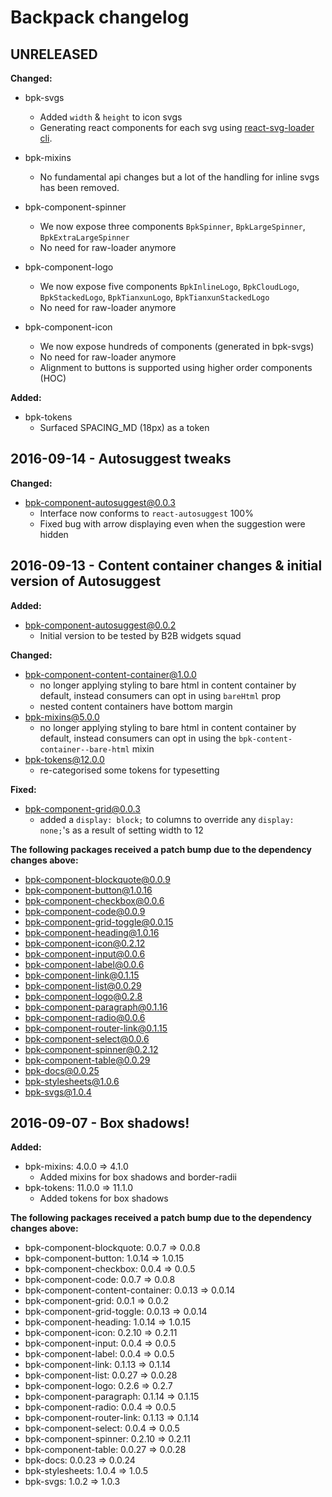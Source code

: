 # Backpack changelog

## UNRELEASED

**Changed:**
- bpk-svgs
  - Added `width` & `height` to icon svgs
  - Generating react components for each svg 
    using [react-svg-loader cli](https://github.com/boopathi/react-svg-loader#cli).

- bpk-mixins
  - No fundamental api changes but a lot of the handling for inline svgs has been removed.
  
- bpk-component-spinner
  - We now expose three components `BpkSpinner`, `BpkLargeSpinner`, `BpkExtraLargeSpinner`
  - No need for raw-loader anymore
    
- bpk-component-logo
  - We now expose five components `BpkInlineLogo`, `BpkCloudLogo`, `BpkStackedLogo`, `BpkTianxunLogo`, `BpkTianxunStackedLogo`
  - No need for raw-loader anymore
    
- bpk-component-icon
  - We now expose hundreds of components (generated in bpk-svgs)
  - No need for raw-loader anymore
  - Alignment to buttons is supported using higher order components (HOC)

**Added:**
- bpk-tokens
  - Surfaced SPACING_MD (18px) as a token 

## 2016-09-14 - Autosuggest tweaks

**Changed:**
- bpk-component-autosuggest@0.0.3
  - Interface now conforms to `react-autosuggest` 100%
  - Fixed bug with arrow displaying even when the suggestion were hidden

## 2016-09-13 - Content container changes & initial version of Autosuggest

**Added:**

- bpk-component-autosuggest@0.0.2
  - Initial version to be tested by B2B widgets squad

**Changed:**
- bpk-component-content-container@1.0.0
  - no longer applying styling to bare html in content container by default, instead consumers can opt in using 
  `bareHtml` prop
  - nested content containers have bottom margin
- bpk-mixins@5.0.0
  - no longer applying styling to bare html in content container by default, instead consumers can opt in using 
  the `bpk-content-container--bare-html` mixin 
- bpk-tokens@12.0.0 
  - re-categorised some tokens for typesetting

**Fixed:**
- bpk-component-grid@0.0.3
  - added a `display: block;` to columns to override any `display: none;`'s as a result of setting width to 12
  
**The following packages received a patch bump due to the dependency
changes above:**  
- bpk-component-blockquote@0.0.9
- bpk-component-button@1.0.16
- bpk-component-checkbox@0.0.6
- bpk-component-code@0.0.9
- bpk-component-grid-toggle@0.0.15
- bpk-component-heading@1.0.16
- bpk-component-icon@0.2.12
- bpk-component-input@0.0.6
- bpk-component-label@0.0.6
- bpk-component-link@0.1.15
- bpk-component-list@0.0.29
- bpk-component-logo@0.2.8
- bpk-component-paragraph@0.1.16
- bpk-component-radio@0.0.6
- bpk-component-router-link@0.1.15
- bpk-component-select@0.0.6
- bpk-component-spinner@0.2.12
- bpk-component-table@0.0.29
- bpk-docs@0.0.25
- bpk-stylesheets@1.0.6
- bpk-svgs@1.0.4

## 2016-09-07 - Box shadows!

**Added:**
- bpk-mixins: 4.0.0 => 4.1.0
  - Added mixins for box shadows and border-radii
- bpk-tokens: 11.0.0 => 11.1.0
  - Added tokens for box shadows

**The following packages received a patch bump due to the dependency
changes above:**
- bpk-component-blockquote: 0.0.7 => 0.0.8
- bpk-component-button: 1.0.14 => 1.0.15
- bpk-component-checkbox: 0.0.4 => 0.0.5
- bpk-component-code: 0.0.7 => 0.0.8
- bpk-component-content-container: 0.0.13 => 0.0.14
- bpk-component-grid: 0.0.1 => 0.0.2
- bpk-component-grid-toggle: 0.0.13 => 0.0.14
- bpk-component-heading: 1.0.14 => 1.0.15
- bpk-component-icon: 0.2.10 => 0.2.11
- bpk-component-input: 0.0.4 => 0.0.5
- bpk-component-label: 0.0.4 => 0.0.5
- bpk-component-link: 0.1.13 => 0.1.14
- bpk-component-list: 0.0.27 => 0.0.28
- bpk-component-logo: 0.2.6 => 0.2.7
- bpk-component-paragraph: 0.1.14 => 0.1.15
- bpk-component-radio: 0.0.4 => 0.0.5
- bpk-component-router-link: 0.1.13 => 0.1.14
- bpk-component-select: 0.0.4 => 0.0.5
- bpk-component-spinner: 0.2.10 => 0.2.11
- bpk-component-table: 0.0.27 => 0.0.28
- bpk-docs: 0.0.23 => 0.0.24
- bpk-stylesheets: 1.0.4 => 1.0.5
- bpk-svgs: 1.0.2 => 1.0.3
